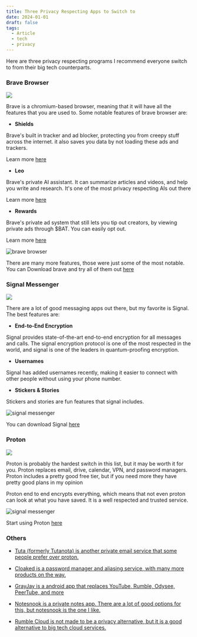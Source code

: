 ```yaml
---
title: Three Privacy Respecting Apps to Switch to
date: 2024-01-01
draft: false
tags:
  - Article
  - tech
  - privacy
---
```

Here are three privacy respecting programs I recommend everyone switch to from their big tech counterparts.

### Brave Browser

![](https://findirfin.dev/articles/images/brave-logo.png)

Brave is a chromium-based browser, meaning that it will have all the features that you are used to. Some notable features of brave browser are:

- **Shields**

Brave's built in tracker and ad blocker, protecting you from creepy stuff across the internet. it also saves you data by not loading these ads and trackers.

Learn more [here](https://brave.com/shields/)

- **Leo**

Brave's private AI assistant. It can summarize articles and videos, and help you write and research. It's one of the most privacy respecting AIs out there

Learn more [here](https://brave.com/leo/)

- **Rewards**

Brave's private ad system that still lets you tip out creators, by viewing private ads through $BAT. You can easily opt out.

Learn more [here](https://brave.com/brave-rewards/)

![brave browser](https://findirfin.dev/articles/images/brave-browser.png)

There are many more features, those were just some of the most notable. You can Download brave and try all of them out [here](https://brave.com/)

  

### Signal Messenger

![](https://findirfin.dev/articles/images/signal-logo.png)

There are a lot of good messaging apps out there, but my favorite is Signal. The best features are:

- **End-to-End Encryption**

Signal provides state-of-the-art end-to-end encryption for all messages and calls. The signal encryption protocol is one of the most respected in the world, and signal is one of the leaders in quantum-proofing encryption.

- **Usernames**

Signal has added usernames recently, making it easier to connect with other people without using your phone number.

- **Stickers & Stories**

Stickers and stories are fun features that signal includes.

![signal messenger](https://findirfin.dev/articles/images/signal-messenger.png)

You can download Signal [here](https://signal.org/download/)

  

### Proton

![](https://findirfin.dev/articles/images/proton-logo.png)

Proton is probably the hardest switch in this list, but it may be worth it for you. Proton replaces email, drive, calendar, VPN, and password managers. Proton includes a pretty good free tier, but if you need more they have pretty good plans in my opinion

Proton end to end encrypts everything, which means that not even proton can look at what you have saved. It is a well respected and trusted service.

![signal messenger](https://findirfin.dev/articles/images/proton-apps.svg)

Start using Proton [here](https://proton.me/)

  

### Others

- [Tuta (formerly Tutanota) is another private email service that some people prefer over proton.](https://tuta.com/)
    
- [Cloaked is a password manager and aliasing service, with many more products on the way.](https://cloaked.app/)
    
- [GrayJay is a android app that replaces YouTube, Rumble, Odysee, PeerTube, and more](https://grayjay.app/)
    
- [Notesnook is a private notes app. There are a lot of good options for this, but notesnook is the one I like.](https://notesnook.com/)
    
- [Rumble Cloud is not made to be a privacy alternative, but it is a good alternative to big tech cloud services.](https://rumble.cloud/)